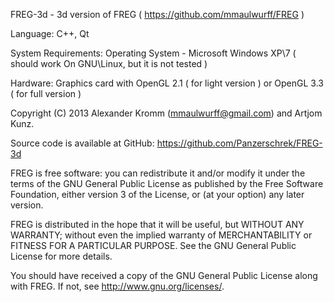 FREG-3d - 3d version of FREG ( https://github.com/mmaulwurff/FREG )

Language: C++, Qt

System Requirements: 
Operating System - Microsoft Windows XP\7 ( should work On GNU\Linux, but it is not tested )

Hardware: Graphics card with OpenGL 2.1 ( for light version ) or OpenGL 3.3 ( for full version )


Copyright (C) 2013 Alexander Kromm (mmaulwurff@gmail.com) and Artjom Kunz.

Source code is available at GitHub: https://github.com/Panzerschrek/FREG-3d


FREG is free software: you can redistribute it and/or modify
it under the terms of the GNU General Public License as published by
the Free Software Foundation, either version 3 of the License, or
(at your option) any later version.

FREG is distributed in the hope that it will be useful,
but WITHOUT ANY WARRANTY; without even the implied warranty of
MERCHANTABILITY or FITNESS FOR A PARTICULAR PURPOSE.  See the
GNU General Public License for more details.

You should have received a copy of the GNU General Public License
along with FREG. If not, see <http://www.gnu.org/licenses/>.
